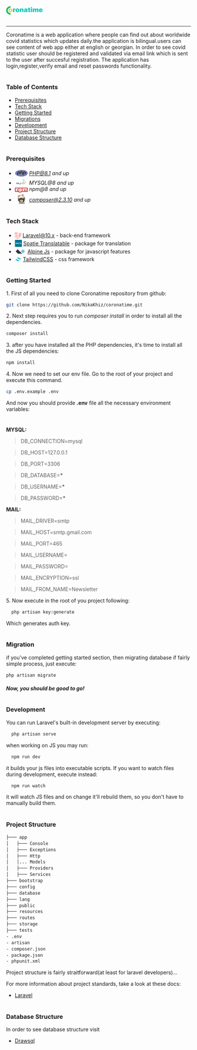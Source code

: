 
<div style="display:flex; align-items: center">
  <img src="readme/assets/logo.png" alt="drawing" width="100" style="margin-right: 20px" />
  <h1 style="position:relative; top: -6px" ></h1>
</div>

---
Coronatime is a web application where people can find out about worldwide covid statistics which updates daily.the application is bilingual.users can see content of web app either at english or georgian. 
In order to see covid statistic user should be registered and validated via email link which is sent to the  user after succesful registration.
The application has login,register,verify email and reset passwords functionality.

#

### Table of Contents

-   [Prerequisites](#prerequisites)
-   [Tech Stack](#tech-stack)
-   [Getting Started](#getting-started)
-   [Migrations](#migration)
-   [Development](#development)
-   [Project Structure](#project-structure)
-   [Database Structure](#database-structure)

#

### Prerequisites

-   <img src="readme/assets/php.svg" width="35" style="position: relative; top: 4px" /> *PHP@8.1 and up*
-   <img src="readme/assets/mysql.png" width="35" style="position: relative; top: 4px" /> _MYSQL@8 and up_
-   <img src="readme/assets/npm.png" width="35" style="position: relative; top: 4px" /> _npm@8 and up_
-   <img src="readme/assets/composer.png" width="35" style="position: relative; top: 6px" /> *composer@2.3.10 and up*

#

### Tech Stack

-   <img src="readme/assets/laravel.png" height="18" style="position: relative; top: 4px" /> [Laravel@10.x](https://laravel.com/docs/10.x) - back-end framework
-   <img src="readme/assets/spatie.png" height="19" style="position: relative; top: 4px" /> [Spatie Translatable](https://github.com/spatie/laravel-translatable) - package for translation
-   <img src="readme/assets/alpine.png" height="19" style="position: relative; top: 4px" /> [Alpine Js](https://https://github.com/alpinejs/alpine) - package for javascript features
-   <img src="readme/assets/tailwind.png" height="18" style="position: relative; top: 4px" /> [TailwindCSS](https://tailwindcss.com/) - css framework

#

### Getting Started

1\. First of all you need to clone Coronatime repository from github:

```sh
git clone https://github.com/NikaKhiz/coronatime.git
```

2\. Next step requires you to run _composer install_ in order to install all the dependencies.

```sh
composer install
```

3\. after you have installed all the PHP dependencies, it's time to install all the JS dependencies:

```sh
npm install
```

4\. Now we need to set our env file. Go to the root of your project and execute this command.

```sh
cp .env.example .env
```

And now you should provide **.env** file all the necessary environment variables:

#

**MYSQL:**

> DB_CONNECTION=mysql

> DB_HOST=127.0.0.1

> DB_PORT=3306

> DB_DATABASE=**\***

> DB_USERNAME=**\***

> DB_PASSWORD=**\***

**MAIL:**

> MAIL_DRIVER=smtp

> MAIL_HOST=smtp.gmail.com

> MAIL_PORT=465

> MAIL_USERNAME=<Enter your Gmail address>

> MAIL_PASSWORD=<See instruction below>

> MAIL_ENCRYPTION=ssl

> MAIL_FROM_NAME=Newsletter

5\. Now execute in the root of you project following:

```sh
  php artisan key:generate
```

Which generates auth key.


#

### Migration

if you've completed getting started section, then migrating database if fairly simple process, just execute:

```sh
php artisan migrate
```


##### Now, you should be good to go!

#

### Development

You can run Laravel's built-in development server by executing:

```sh
  php artisan serve
```

when working on JS you may run:

```sh
  npm run dev
```

it builds your js files into executable scripts.
If you want to watch files during development, execute instead:

```sh
  npm run watch
```

it will watch JS files and on change it'll rebuild them, so you don't have to manually build them.

#

### Project Structure

```bash
├─── app
│   ├─── Console
│   ├─── Exceptions
│   ├─── Http
│   │... Models
│   ├─── Providers
│   ├─── Services
├─── bootstrap
├─── config
├─── database
├─── lang
├─── public
├─── resources
├─── routes
├─── storage
├─── tests
- .env
- artisan
- composer.json
- package.json
- phpunit.xml
```

Project structure is fairly straitforward(at least for laravel developers)...

For more information about project standards, take a look at these docs:

-   [Laravel](https://laravel.com/docs/10.x)

#

### Database Structure

In order to see database structure visit

-   [Drawsql](https://drawsql.app/teams/musketeers/diagrams/coronatime)
